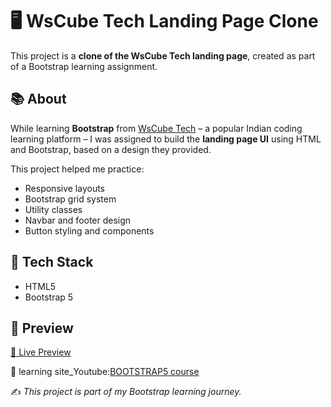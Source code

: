 # 🖥️ WsCube Tech Landing Page Clone

This project is a **clone of the WsCube Tech landing page**, created as part of a Bootstrap learning assignment.

## 📚 About

While learning **Bootstrap** from [WsCube Tech](https://www.wscubetech.com/) – a popular Indian coding learning platform – I was assigned to build the **landing page UI** using HTML and Bootstrap, based on a design they provided.

This project helped me practice:

- Responsive layouts
- Bootstrap grid system
- Utility classes
- Navbar and footer design
- Button styling and components

## 🔧 Tech Stack

- HTML5
- Bootstrap 5

## 📸 Preview


[🔗 Live Preview](https://safia-zulfiqar.github.io/WsCube-Tech/)


🔗 learning site_Youtube:[BOOTSTRAP5 course](https://www.wscubetech.com)

✍️ *This project is part of my Bootstrap learning journey.*
